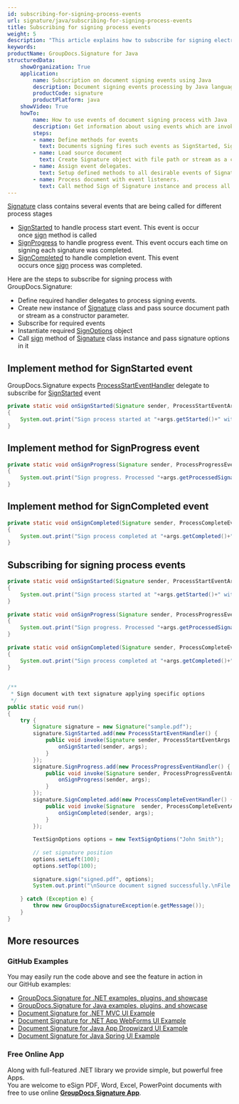 ```yaml
---
id: subscribing-for-signing-process-events
url: signature/java/subscribing-for-signing-process-events
title: Subscribing for signing process events
weight: 5
description: "This article explains how to subscribe for signing electronic signatures events like start, progress and completion with GroupDocs.Signature API."
keywords: 
productName: GroupDocs.Signature for Java
structuredData:
    showOrganization: True
    application:    
        name: Subscription on document signing events using Java    
        description: Document signing events processing by Java language and GroupDocs.Signature for Java APIs
        productCode: signature
        productPlatform: java 
    showVideo: True
    howTo:
        name: How to use events of document signing process with Java 
        description: Get information about using events which are invoked at time of document signing via Java
        steps:
        - name: Define methods for events
          text: Documents signing fires such events as SignStarted, SignProgress and SignCompleted. Create appropriate method for each event.
        - name: Load source document
          text: Create Signature object with file path or stream as a constructor parameter will load the document. 
        - name: Assign event delegates. 
          text: Setup defined methods to all desirable events of Signature instance.
        - name: Process document with event listeners. 
          text: Call method Sign of Signature instance and process all appearing events.
---
```

[Signature](https://reference.groupdocs.com/java/signature/com.groupdocs.signature/Signature) class contains several events that are being called for different process stages

*   [SignStarted](https://reference.groupdocs.com/java/signature/com.groupdocs.signature/Signature#SignStarted) to handle process start event. This event is occur once [sign](https://reference.groupdocs.com/java/signature/com.groupdocs.signature/Signature#sign(java.io.OutputStream,%20com.groupdocs.signature.options.sign.SignOptions)) method is called
*   [SignProgress](https://reference.groupdocs.com/java/signature/com.groupdocs.signature/Signature#SignProgress) to handle progress event. This event occurs each time on signing each signature was completed.
*   [SignCompleted](https://reference.groupdocs.com/java/signature/com.groupdocs.signature/Signature#SignCompleted) to handle completion event. This event occurs once [sign](https://reference.groupdocs.com/java/signature/com.groupdocs.signature/Signature#sign(java.io.OutputStream,%20com.groupdocs.signature.options.sign.SignOptions)) process was completed.    

Here are the steps to subscribe for signing process with GroupDocs.Signature:

*   Define required handler delegates to process signing events.    
*   Create new instance of [Signature](https://reference.groupdocs.com/java/signature/com.groupdocs.signature/Signature) class and pass source document path or stream as a constructor parameter.    
*   Subscribe for required events      
*   Instantiate required [SignOptions](https://reference.groupdocs.com/java/signature/com.groupdocs.signature.options.sign/SignOptions) object  
*   Call [sign](https://reference.groupdocs.com/java/signature/com.groupdocs.signature/Signature#sign(java.io.OutputStream,%20com.groupdocs.signature.options.sign.SignOptions)) method of [Signature](https://reference.groupdocs.com/java/signature/com.groupdocs.signature/Signature) class instance and pass signature options in it
    

## Implement method for SignStarted event

GroupDocs.Signature expects [ProcessStartEventHandler](https://reference.groupdocs.com/java/signature/com.groupdocs.signature.handler.events/ProcessStartEventHandler) delegate to subscribe for [SignStarted](https://reference.groupdocs.com/java/signature/com.groupdocs.signature/Signature#SignStarted) event

```java
private static void onSignStarted(Signature sender, ProcessStartEventArgs args)
{
    System.out.print("Sign process started at "+args.getStarted()+" with "+args.getTotalSignatures()+" total signatures to be put in document");
}
```

## Implement method for SignProgress event

```java
private static void onSignProgress(Signature sender, ProcessProgressEventArgs args)
{
    System.out.print("Sign progress. Processed "+args.getProcessedSignatures()+" signatures. Time spent "+args.getTicks()+" mlsec");
}
```

## Implement method for SignCompleted event

```java
private static void onSignCompleted(Signature sender, ProcessCompleteEventArgs args)
{
    System.out.print("Sign process completed at "+args.getCompleted()+" with "+args.getTotalSignatures()+" total signatures. Process took "+args.getTicks()+" mlsec");
}
```

## Subscribing for signing process events

```java
private static void onSignStarted(Signature sender, ProcessStartEventArgs args)
{
    System.out.print("Sign process started at "+args.getStarted()+" with "+args.getTotalSignatures()+" total signatures to be put in document");
}
 
private static void onSignProgress(Signature sender, ProcessProgressEventArgs args)
{
    System.out.print("Sign progress. Processed "+args.getProcessedSignatures()+" signatures. Time spent "+args.getTicks()+" mlsec");
}
 
private static void onSignCompleted(Signature sender, ProcessCompleteEventArgs args)
{
    System.out.print("Sign process completed at "+args.getCompleted()+" with "+args.getTotalSignatures()+" total signatures. Process took "+args.getTicks()+" mlsec");
}
 
 
/**
 * Sign document with text signature applying specific options
 */
public static void run()
{    
    try {
        Signature signature = new Signature("sample.pdf");
        signature.SignStarted.add(new ProcessStartEventHandler() {
            public void invoke(Signature sender, ProcessStartEventArgs args) {
                onSignStarted(sender, args);
            }
        });
        signature.SignProgress.add(new ProcessProgressEventHandler() {
            public void invoke(Signature sender, ProcessProgressEventArgs args) {
                onSignProgress(sender, args);
            }
        });
        signature.SignCompleted.add(new ProcessCompleteEventHandler() {
            public void invoke(Signature  sender, ProcessCompleteEventArgs args) {
                onSignCompleted(sender, args);
            }
        });
 
        TextSignOptions options = new TextSignOptions("John Smith");
 
        // set signature position 
        options.setLeft(100);
        options.setTop(100);
 
        signature.sign("signed.pdf", options);
        System.out.print("\nSource document signed successfully.\nFile saved at " + outputFilePath);
 
    } catch (Exception e) {
        throw new GroupDocsSignatureException(e.getMessage());
    }
}
```

## More resources

### GitHub Examples 

You may easily run the code above and see the feature in action in our GitHub examples:

*   [GroupDocs.Signature for .NET examples, plugins, and showcase](https://github.com/groupdocs-signature/GroupDocs.Signature-for-.NET)    
*   [GroupDocs.Signature for Java examples, plugins, and showcase](https://github.com/groupdocs-signature/GroupDocs.Signature-for-Java)    
*   [Document Signature for .NET MVC UI Example](https://github.com/groupdocs-signature/GroupDocs.Signature-for-.NET-MVC)    
*   [Document Signature for .NET App WebForms UI Example](https://github.com/groupdocs-signature/GroupDocs.Signature-for-.NET-WebForms)    
*   [Document Signature for Java App Dropwizard UI Example](https://github.com/groupdocs-signature/GroupDocs.Signature-for-Java-Dropwizard)   
*   [Document Signature for Java Spring UI Example](https://github.com/groupdocs-signature/GroupDocs.Signature-for-Java-Spring)
    

### Free Online App 

Along with full-featured .NET library we provide simple, but powerful free Apps.  
You are welcome to eSign PDF, Word, Excel, PowerPoint documents with free to use online **[GroupDocs Signature App](https://products.groupdocs.app/signature)**.
